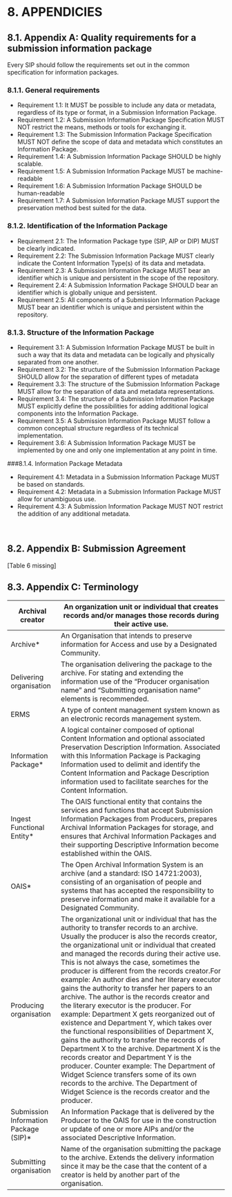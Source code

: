 # 8.	APPENDICIES

## 8.1.	Appendix A: Quality requirements for a submission information package

Every SIP should follow the requirements set out in the common specification for information packages.

### 8.1.1.	General requirements

- Requirement 1.1: It MUST be possible to include any data or metadata, regardless of its type or format, in a Submission Information Package.
- Requirement 1.2: A Submission Information Package Specification MUST NOT restrict the means, methods or tools for exchanging it.
- Requirement 1.3: The Submission Information Package Specification MUST NOT define the scope of data and metadata which constitutes an Information Package. 
- Requirement 1.4: A Submission Information Package SHOULD be highly scalable.
- Requirement 1.5: A Submission Information Package MUST be machine-readable
- Requirement 1.6: A Submission Information Package SHOULD be human-readable
- Requirement 1.7: A Submission Information Package MUST support the preservation method best suited for the data.

### 8.1.2.	Identification of the Information Package 

- Requirement 2.1: The Information Package type (SIP, AIP or DIP) MUST be clearly indicated.
- Requirement 2.2: The Submission Information Package MUST clearly indicate the Content Information Type(s) of its data and metadata.
- Requirement 2.3: A Submission Information Package MUST bear an identifier which is unique and persistent in the scope of the repository.
- Requirement 2.4: A Submission Information Package SHOULD bear an identifier which is globally unique and persistent.
- Requirement 2.5: All components of a Submission Information Package MUST bear an identifier which is unique and persistent within the repository.

### 8.1.3.	Structure of the Information Package 

- Requirement 3.1: A Submission Information Package MUST be built in such a way that its data and metadata can be logically and physically separated from one another.
- Requirement 3.2: The structure of the Submission Information Package SHOULD allow for the separation of different types of metadata
- Requirement 3.3: The structure of the Submission Information Package MUST allow for the separation of data and metadata representations.
- Requirement 3.4: The structure of a Submission Information Package MUST explicitly define the possibilities for adding additional logical components into the Information Package.
- Requirement 3.5: A Submission Information Package MUST follow a common conceptual structure regardless of its technical implementation.  
- Requirement 3.6: A Submission Information Package MUST be implemented by one and only one implementation at any point in time. 

###8.1.4.	Information Package Metadata

- Requirement 4.1: Metadata in a Submission Information Package MUST be based on standards. 
- Requirement 4.2: Metadata in a Submission Information Package MUST allow for unambiguous use. 
- Requirement 4.3: A Submission Information Package MUST NOT restrict the addition of any additional metadata.


 
## 8.2.	Appendix B: Submission Agreement

[Table 6 missing]

## 8.3.	Appendix C: Terminology

| Archival creator                      | An organization unit or individual that creates records and/or manages those records during their active use.                                                                                                                                                                                                                                                                                                                                                                                                                                                                                                                                                                                                                                                                                                                                                                                                                                                                                                                |
|---------------------------------------|------------------------------------------------------------------------------------------------------------------------------------------------------------------------------------------------------------------------------------------------------------------------------------------------------------------------------------------------------------------------------------------------------------------------------------------------------------------------------------------------------------------------------------------------------------------------------------------------------------------------------------------------------------------------------------------------------------------------------------------------------------------------------------------------------------------------------------------------------------------------------------------------------------------------------------------------------------------------------------------------------------------------------|
| Archive*                              | An Organisation that intends to preserve information for Access and use by a Designated Community.                                                                                                                                                                                                                                                                                                                                                                                                                                                                                                                                                                                                                                                                                                                                                                                                                                                                                                                           |
| Delivering organisation               | The organisation delivering the package to the archive. For stating and extending the information use of the “Producer organisation name” and “Submitting organisation name” elements is recommended.                                                                                                                                                                                                                                                                                                                                                                                                                                                                                                                                                                                                                                                                                                                                                                                                                        |
| ERMS                                  | A type of content management system known as an electronic records management system.                                                                                                                                                                                                                                                                                                                                                                                                                                                                                                                                                                                                                                                                                                                                                                                                                                                                                                                                        |
| Information Package*                  | A logical container composed of optional Content Information and optional associated Preservation Description Information. Associated with this Information Package is Packaging Information used to delimit and identify the Content Information and Package Description information used to facilitate searches for the Content Information.                                                                                                                                                                                                                                                                                                                                                                                                                                                                                                                                                                                                                                                                               |
| Ingest Functional Entity*             | The OAIS functional entity that contains the services and functions that accept Submission Information Packages from Producers, prepares Archival Information Packages for storage, and ensures that Archival Information Packages and their supporting Descriptive Information become established within the OAIS.                                                                                                                                                                                                                                                                                                                                                                                                                                                                                                                                                                                                                                                                                                          |
| OAIS*                                 | The Open Archival Information System is an archive (and a standard: ISO 14721:2003), consisting of an organisation of people and systems that has accepted the responsibility to preserve information and make it available for a Designated Community.                                                                                                                                                                                                                                                                                                                                                                                                                                                                                                                                                                                                                                                                                                                                                                      |
| Producing organisation                | The organizational unit or individual that has the authority to transfer records to an archive. Usually the producer is also the records creator, the organizational unit or individual that created and managed the records during their active use. This is not always the case, sometimes the producer is different from the records creator.For example: An author dies and her literary executor gains the authority to transfer her papers to an archive. The author is the records creator and the literary executor is the producer. For example: Department X gets reorganized out of existence and Department Y, which takes over the functional responsibilities of Department X, gains the authority to transfer the records of Department X to the archive. Department X is the records creator and Department Y is the producer. Counter example: The Department of Widget Science transfers some of its own records to the archive. The Department of Widget Science is the records creator and the producer. |
| Submission Information Package (SIP)* | An Information Package that is delivered by the Producer to the OAIS for use in the construction or update of one or more AIPs and/or the associated Descriptive Information.                                                                                                                                                                                                                                                                                                                                                                                                                                                                                                                                                                                                                                                                                                                                                                                                                                                |
| Submitting organisation               | Name of the organisation submitting the package to the archive. Extends the delivery information since it may be the case that the content of a creator is held by another part of the organisation.                                                                                                                                                                                                                                                                                                                                                                                                                                                                                                                                                                                                                                                                                                                                                                                                                         |
